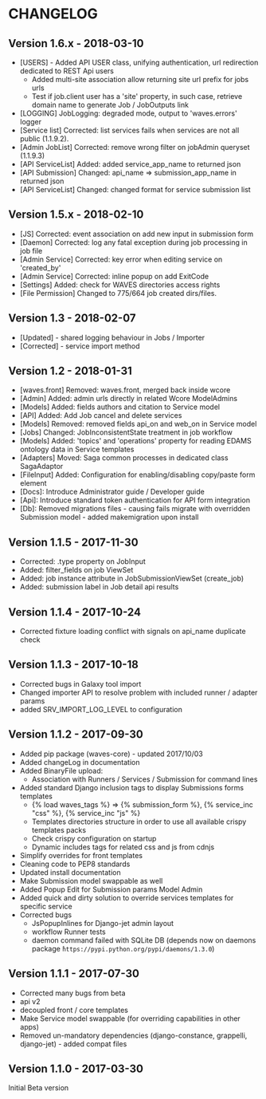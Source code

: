 CHANGELOG
=========

Version 1.6.x - 2018-03-10
----------------------------

- [USERS] - Added API USER class, unifying authentication, url redirection dedicated to REST Api users 
    - Added multi-site association allow returning site url prefix for jobs urls
    - Test if job.client user has a 'site' property, in such case, retrieve domain name to generate Job / JobOutputs link
- [LOGGING] JobLogging: degraded mode, output to 'waves.errors' logger
- [Service list] Corrected: list services fails when services are not all public (1.1.9.2).
- [Admin JobList] Corrected: remove wrong filter on jobAdmin queryset (1.1.9.3)
- [API ServiceList] Added: added service_app_name to returned json
- [API Submission] Changed: api_name => submission_app_name in returned json
- [API ServiceList] Changed: changed format for service submission list
 

Version 1.5.x - 2018-02-10
----------------------------

- [JS] Corrected: event association on add new input in submission form
- [Daemon] Corrected: log any fatal exception during job processing in job file
- [Admin Service] Corrected: key error when editing service on 'created_by'
- [Admin Service] Corrected: inline popup on add ExitCode
- [Settings] Added: check for WAVES directories access rights
- [File Permission] Changed to 775/664 job created dirs/files.

Version 1.3 - 2018-02-07
--------------------------

- [Updated] - shared logging behaviour in Jobs / Importer
- [Corrected] - service import method

Version 1.2 - 2018-01-31
--------------------------

- [waves.front] Removed: waves.front, merged back inside wcore
- [Admin] Added: admin urls directly in related Wcore ModelAdmins
- [Models] Added: fields authors and citation to Service model
- [API] Added: Add Job cancel and delete services
- [Models] Removed: removed fields api_on and web_on in Service model
- [Jobs] Changed: JobInconsistentState treatment in job workflow
- [Models] Added: 'topics' and 'operations' property for reading EDAMS ontology data in Service templates
- [Adapters] Moved: Saga common processes in dedicated class SagaAdaptor
- [FileInput] Added: Configuration for enabling/disabling copy/paste form element
- [Docs]: Introduce Administrator guide / Developer guide
- [Api]: Introduce standard token authentication for API form integration
- [Db]: Removed migrations files - causing fails migrate with overridden Submission model - added makemigration upon install

Version 1.1.5 - 2017-11-30
--------------------------

- Corrected: .type property on JobInput
- Added: filter_fields on job ViewSet
- Added: job instance attribute in JobSubmissionViewSet (create_job)
- Added: submission label in Job detail api results

Version 1.1.4 - 2017-10-24
--------------------------

- Corrected fixture loading conflict with signals on api_name duplicate check


Version 1.1.3 - 2017-10-18
--------------------------

- Corrected bugs in Galaxy tool import
- Changed importer API to resolve problem with included runner / adapter params
- added SRV_IMPORT_LOG_LEVEL to configuration

Version 1.1.2 - 2017-09-30
--------------------------

- Added pip package (waves-core) - updated 2017/10/03
- Added changeLog in documentation
- Added BinaryFile upload:
    - Association with Runners / Services / Submission for command lines
- Added standard Django inclusion tags to display Submissions forms templates
    - {% load waves_tags %} => {% submission_form %}, {% service_inc "css" %}, {% service_inc "js" %}
    - Templates directories structure in order to use all available crispy templates packs
    - Check crispy configuration on startup
    - Dynamic includes tags for related css and js from cdnjs
- Simplify overrides for front templates
- Cleaning code to PEP8 standards
- Updated install documentation
- Make Submission model swappable as well
- Added Popup Edit for Submission params Model Admin
- Added quick and dirty solution to override services templates for specific service
- Corrected bugs
    - JsPopupInlines for Django-jet admin layout
    - workflow Runner tests
    - daemon command failed with SQLite DB (depends now on daemons package `̀https://pypi.python.org/pypi/daemons/1.3.0`)


Version 1.1.1 - 2017-07-30
--------------------------

- Corrected many bugs from beta
- api v2
- decoupled front / core templates
- Make Service model swappable (for overriding capabilities in other apps)
- Removed un-mandatory dependencies (django-constance, grappelli, django-jet) - added compat files


Version 1.1.0 - 2017-03-30
--------------------------

Initial Beta version

